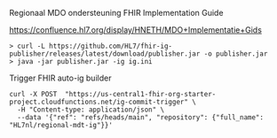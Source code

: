 Regionaal MDO ondersteuning FHIR Implementation Guide

https://confluence.hl7.org/display/HNETH/MDO+Implementatie+Gids

```
> curl -L https://github.com/HL7/fhir-ig-publisher/releases/latest/download/publisher.jar -o publisher.jar
> java -jar publisher.jar -ig ig.ini
```

Trigger FHIR auto-ig builder
```
curl -X POST  "https://us-central1-fhir-org-starter-project.cloudfunctions.net/ig-commit-trigger" \
  -H "Content-type: application/json" \
  --data '{"ref": "refs/heads/main", "repository": {"full_name": "HL7nl/regional-mdt-ig"}}'
```